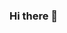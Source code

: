 ### Hi there 👋

<!--
**Richard0307/Richard0307** is a ✨ _special_ ✨ repository because its `README.md` (this file) appears on your GitHub profile.

 🔭 I’m currently working on ...
 🌱 I’m currently learning ...
 👯 I’m looking to collaborate on ...
 🤔 I’m looking for help with ...
 💬 Ask me about ...
 📫 How to reach me: ...
 😄 Pronouns: ...
 ⚡ Fun fact: ...

